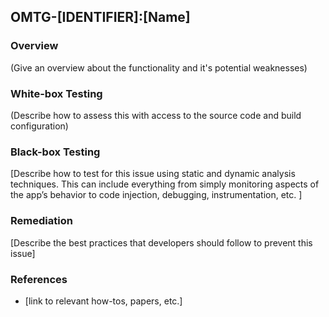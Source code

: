 ## <a name="[Anchor, e.g.: OMTG-DATAST-001]"></a>OMTG-[IDENTIFIER]:[Name]

### Overview

(Give an overview about the functionality and it's potential weaknesses)

### White-box Testing

(Describe how to assess this with access to the source code and build configuration)

### Black-box Testing

[Describe how to test for this issue using static and dynamic analysis techniques. This can include everything from simply monitoring aspects of the app’s behavior to code injection, debugging, instrumentation, etc. ]

### Remediation

[Describe the best practices that developers should follow to prevent this issue]

### References

- [link to relevant how-tos, papers, etc.]
